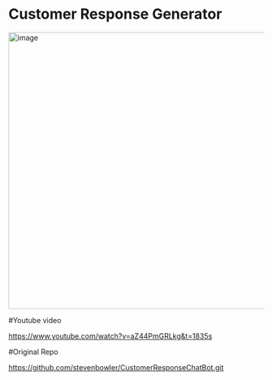 # Customer Response Generator

<img width="545" alt="image" src="https://github.com/InsightEdge01/CustomerResponseChatBot/assets/131486782/47f61591-b926-4ce8-b850-2ab6a27aec23">


#Youtube video

https://www.youtube.com/watch?v=aZ44PmGRLkg&t=1835s


#Original Repo

https://github.com/stevenbowler/CustomerResponseChatBot.git


